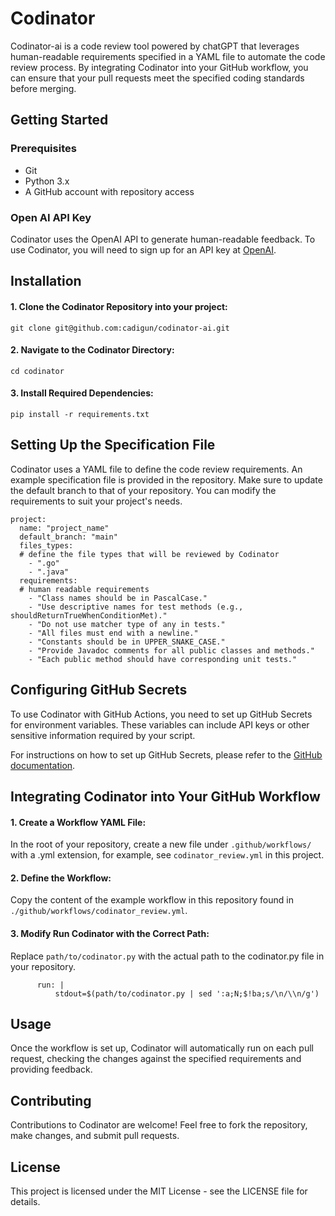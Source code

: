 # Codinator

Codinator-ai is a code review tool powered by chatGPT that leverages human-readable requirements specified in a YAML file to automate the code review process. By integrating Codinator into your GitHub workflow, you can ensure that your pull requests meet the specified coding standards before merging.

## Getting Started
### Prerequisites
- Git
- Python 3.x
- A GitHub account with repository access

### Open AI API Key
Codinator uses the OpenAI API to generate human-readable feedback. To use Codinator, you will need to sign up for an API key at [OpenAI](https://beta.openai.com/signup/).

## Installation
#### 1. Clone the Codinator Repository into your project:
```
git clone git@github.com:cadigun/codinator-ai.git
```
#### 2. Navigate to the Codinator Directory:
```
cd codinator
```
#### 3. Install Required Dependencies:
```angular2html
pip install -r requirements.txt
```

## Setting Up the Specification File
Codinator uses a YAML file to define the code review requirements. An example specification file is provided in the repository. 
Make sure to update the default branch to that of your repository. You can modify the requirements to suit your project's needs.
```angular2html
project:
  name: "project_name"
  default_branch: "main"
  files_types:
  # define the file types that will be reviewed by Codinator
    - ".go"
    - ".java"
  requirements:
  # human readable requirements
    - "Class names should be in PascalCase."
    - "Use descriptive names for test methods (e.g., shouldReturnTrueWhenConditionMet)."
    - "Do not use matcher type of any in tests."
    - "All files must end with a newline."
    - "Constants should be in UPPER_SNAKE_CASE."
    - "Provide Javadoc comments for all public classes and methods."
    - "Each public method should have corresponding unit tests."
```

## Configuring GitHub Secrets
To use Codinator with GitHub Actions, you need to set up GitHub Secrets for environment variables. These variables can include API keys or other sensitive information required by your script.

For instructions on how to set up GitHub Secrets, please refer to the [GitHub documentation](https://docs.github.com/en/actions/security-guides/using-secrets-in-github-actions).

## Integrating Codinator into Your GitHub Workflow
#### 1. Create a Workflow YAML File:
In the root of your repository, create a new file under `.github/workflows/` with a .yml extension, for example, see `codinator_review.yml` in this project.
#### 2. Define the Workflow:
Copy the content of the example workflow in this repository found in `./github/workflows/codinator_review.yml`.
#### 3. Modify Run Codinator with the Correct Path:
Replace `path/to/codinator.py` with the actual path to the codinator.py file in your repository.
```
      run: |
          stdout=$(path/to/codinator.py | sed ':a;N;$!ba;s/\n/\\n/g')
```

## Usage
Once the workflow is set up, Codinator will automatically run on each pull request, checking the changes against the specified requirements and providing feedback.

## Contributing
Contributions to Codinator are welcome! Feel free to fork the repository, make changes, and submit pull requests.

## License
This project is licensed under the MIT License - see the LICENSE file for details.


